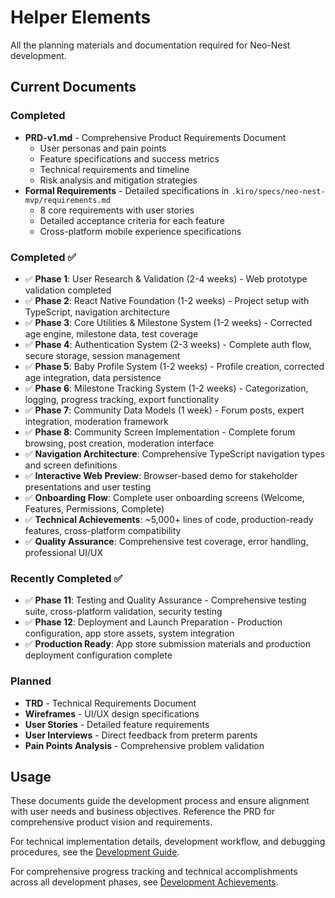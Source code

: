# Helper Elements

All the planning materials and documentation required for Neo-Nest development.

## Current Documents

### Completed
- **PRD-v1.md** - Comprehensive Product Requirements Document
  - User personas and pain points
  - Feature specifications and success metrics
  - Technical requirements and timeline
  - Risk analysis and mitigation strategies
- **Formal Requirements** - Detailed specifications in `.kiro/specs/neo-nest-mvp/requirements.md`
  - 8 core requirements with user stories
  - Detailed acceptance criteria for each feature
  - Cross-platform mobile experience specifications

### Completed ✅
- ✅ **Phase 1**: User Research & Validation (2-4 weeks) - Web prototype validation completed
- ✅ **Phase 2**: React Native Foundation (1-2 weeks) - Project setup with TypeScript, navigation architecture
- ✅ **Phase 3**: Core Utilities & Milestone System (1-2 weeks) - Corrected age engine, milestone data, test coverage
- ✅ **Phase 4**: Authentication System (2-3 weeks) - Complete auth flow, secure storage, session management
- ✅ **Phase 5**: Baby Profile System (1-2 weeks) - Profile creation, corrected age integration, data persistence
- ✅ **Phase 6**: Milestone Tracking System (1-2 weeks) - Categorization, logging, progress tracking, export functionality
- ✅ **Phase 7**: Community Data Models (1 week) - Forum posts, expert integration, moderation framework
- ✅ **Phase 8**: Community Screen Implementation - Complete forum browsing, post creation, moderation interface
- ✅ **Navigation Architecture**: Comprehensive TypeScript navigation types and screen definitions
- ✅ **Interactive Web Preview**: Browser-based demo for stakeholder presentations and user testing
- ✅ **Onboarding Flow**: Complete user onboarding screens (Welcome, Features, Permissions, Complete)
- ✅ **Technical Achievements**: ~5,000+ lines of code, production-ready features, cross-platform compatibility
- ✅ **Quality Assurance**: Comprehensive test coverage, error handling, professional UI/UX

### Recently Completed ✅
- ✅ **Phase 11**: Testing and Quality Assurance - Comprehensive testing suite, cross-platform validation, security testing
- ✅ **Phase 12**: Deployment and Launch Preparation - Production configuration, app store assets, system integration
- ✅ **Production Ready**: App store submission materials and production deployment configuration complete

### Planned
- **TRD** - Technical Requirements Document
- **Wireframes** - UI/UX design specifications
- **User Stories** - Detailed feature requirements
- **User Interviews** - Direct feedback from preterm parents
- **Pain Points Analysis** - Comprehensive problem validation

## Usage

These documents guide the development process and ensure alignment with user needs and business objectives. Reference the PRD for comprehensive product vision and requirements.

For technical implementation details, development workflow, and debugging procedures, see the [Development Guide](../DEVELOPMENT-GUIDE.md).

For comprehensive progress tracking and technical accomplishments across all development phases, see [Development Achievements](../ACHIEVEMENTS.md).